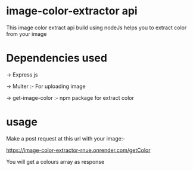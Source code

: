 # image-color-extractor api

This image color extract api build using nodeJs helps you to extract color from your image

# Dependencies used

-> Express js

-> Multer :- For uploading image

-> get-image-color :- npm package for extract color

# usage

Make a post request at this url with your image:-

https://image-color-extractor-rnue.onrender.com/getColor

You will get a colours array as response
